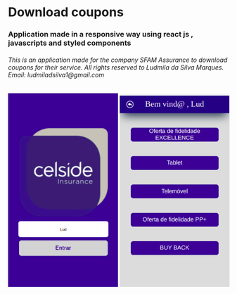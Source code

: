 
<h1>Download coupons</h1>

<h3>Application made in a responsive way using react js , javascripts and styled components</h3>

<h6>This is an application made for the company SFAM Assurance to download coupons for their service. All rights reserved to Ludmila da Silva Marques. Email: ludmiladsilva1@gmail.com</h6>

<div  float="left">



<img src="./src/img/login.png" width="250" />  
<img src="./src/img/home.png" width="250" />

